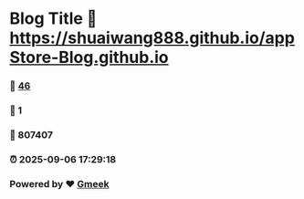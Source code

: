 # Blog Title :link: https://shuaiwang888.github.io/appStore-Blog.github.io 
### :page_facing_up: [46](https://shuaiwang888.github.io/appStore-Blog.github.io/tag.html) 
### :speech_balloon: 1 
### :hibiscus: 807407 
### :alarm_clock: 2025-09-06 17:29:18 
### Powered by :heart: [Gmeek](https://github.com/Meekdai/Gmeek)
